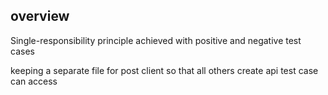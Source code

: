 ## overview

Single-responsibility principle achieved
with positive and negative test cases

keeping a separate file for post client so that all others create api test case can access 